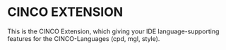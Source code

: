 # CINCO EXTENSION
This is the CINCO Extension, which giving your IDE language-supporting features for the CINCO-Languages (cpd, mgl, style).